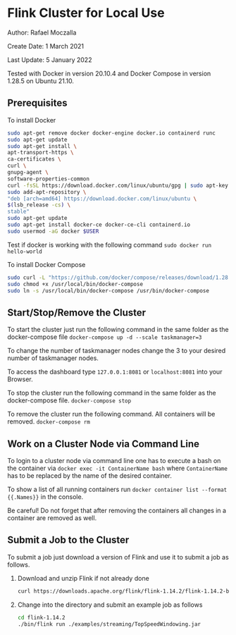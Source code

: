 # Flink Cluster for Local Use
Author: Rafael Moczalla

Create Date: 1 March 2021

Last Update: 5 January 2022

Tested with Docker in version 20.10.4 and Docker Compose in version 1.28.5 on Ubuntu
21.10.

## Prerequisites
To install Docker
```bash
sudo apt-get remove docker docker-engine docker.io containerd runc
sudo apt-get update
sudo apt-get install \
apt-transport-https \
ca-certificates \
curl \
gnupg-agent \
software-properties-common
curl -fsSL https://download.docker.com/linux/ubuntu/gpg | sudo apt-key add -
sudo add-apt-repository \
"deb [arch=amd64] https://download.docker.com/linux/ubuntu \
$(lsb_release -cs) \
stable"
sudo apt-get update
sudo apt-get install docker-ce docker-ce-cli containerd.io
sudo usermod -aG docker $USER
```

Test if docker is working with the following command
`sudo docker run hello-world`

To install Docker Compose
```bash
sudo curl -L "https://github.com/docker/compose/releases/download/1.28.5/docker-compose-$(uname -s)-$(uname -m)" -o /usr/local/bin/docker-compose
sudo chmod +x /usr/local/bin/docker-compose
sudo ln -s /usr/local/bin/docker-compose /usr/bin/docker-compose
```

## Start/Stop/Remove the Cluster
To start the cluster just run the following command in the same folder as the
docker-compose file
`docker-compose up -d --scale taskmanager=3`

To change the number of taskmanager nodes change the 3 to your desired number of
taskmanager nodes.

To access the dashboard type `127.0.0.1:8081` or `localhost:8081` into your Browser.

To stop the cluster run the following command in the same folder as the docker-compose
file.
`docker-compose stop`

To remove the cluster run the following command. All containers will be removed.
`docker-compose rm`

## Work on a Cluster Node via Command Line
To login to a cluster node via command line one has to execute a bash on the container
via `docker exec -it ContainerName bash` where `ContainerName` has to be replaced by the
name of the desired container.

To show a list of all running containers run `docker container list --format {{.Names}}`
in the console.

Be careful! Do not forget that after removing the containers all changes in a container
are removed as well.

## Submit a Job to the Cluster
To submit a job just download a version of Flink and use it to submit a job as follows.

1. Download and unzip Flink if not already done
    ```bash
    curl https://downloads.apache.org/flink/flink-1.14.2/flink-1.14.2-bin-scala_2.12.tgz | tar -xz
    ```

2. Change into the directory and submit an example job as follows
    ```bash
    cd flink-1.14.2
    ./bin/flink run ./examples/streaming/TopSpeedWindowing.jar
    ```
